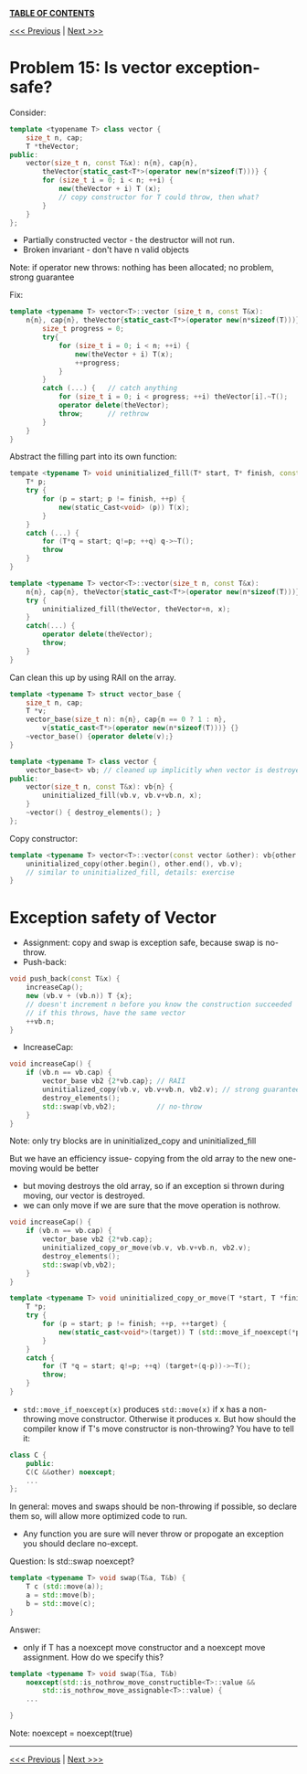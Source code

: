 [**TABLE OF CONTENTS**](toc.md)

[<<< Previous](14.md)   \|   [Next >>>](16.md)

Problem 15: Is vector exception-safe?
=====================================
Consider:
```c++
template <tyopename T> class vector {
	size_t n, cap;
	T *theVector;
public:
	vector(size_t n, const T&x): n{n}, cap{n}, 
		theVector{static_cast<T*>(operator new(n*sizeof(T)))} {
		for (size_t i = 0; i < n; ++i) {
			new(theVector + i) T (x);
			// copy constructor for T could throw, then what?
		}
	}
};
```
- Partially constructed vector - the destructor will not run.
- Broken invariant - don't have n valid objects

Note: if operator new throws: nothing has been allocated; no problem, strong guarantee

Fix:
```c++
template <typename T> vector<T>::vector (size_t n, const T&x):
	n{n}, cap{n}, theVector{static_cast<T*>(operator new(n*sizeof(T)))} {
		size_t progress = 0;
		try{
			for (size_t i = 0; i < n; ++i) {
				new(theVector + i) T(x);
				++progress;
			}
		} 
		catch (...) {	// catch anything
			for (size_t i = 0; i < progress; ++i) theVector[i].~T();
			operator delete(theVector);
			throw;		// rethrow
		}
	}
}
```

Abstract the filling part into its own function:
```c++
tempate <typename T> void uninitialized_fill(T* start, T* finish, const T&x) {
	T* p;
	try {
		for (p = start; p != finish, ++p) {
			new(static_Cast<void> (p)) T(x);
		}
	} 
	catch (...) {
		for (T*q = start; q!=p; ++q) q->~T();
		throw
	}
}

template <typename T> vector<T>::vector(size_t n, const T&x):
	n{n}, cap{n}, theVector{static_cast<T*>(operator new(n*sizeof(T)))} {
	try { 
		uninitialized_fill(theVector, theVector+n, x);
	} 
	catch(...) {
		operator delete(theVector);
		throw;
	}
}
```

Can clean this up by using RAII on the array.
```c++
template <typename T> struct vector_base {
	size_t n, cap;
	T *v;
	vector_base(size_t n): n{n}, cap{n == 0 ? 1 : n},
		v{static_cast<T*>(operator new(n*sizeof(T)))} {}
	~vector_base() {operator delete(v);}
}

template <typename T> class vector {
	vector_base<t> vb; // cleaned up implicitly when vector is destroyed.
public:
	vector(size_t n, const T&x): vb{n} {
		uninitialized_fill(vb.v, vb.v+vb.n, x);
	}
	~vector() { destroy_elements(); }
};
```

Copy constructor:
```c++
template <typename T> vector<T>::vector(const vector &other): vb{other.size()} {
	uninitialized_copy(other.begin(), other.end(), vb.v);
	// similar to uninitialized_fill, details: exercise
}
```

Exception safety of Vector
==========================
- Assignment: copy and swap is exception safe, because swap is no-throw.
- Push-back:
```c++
void push_back(const T&x) {
	increaseCap();
	new (vb.v + (vb.n)) T {x}; 
	// doesn't increment n before you know the construction succeeded
	// if this throws, have the same vector
	++vb.n;
}
```
- IncreaseCap:
```c++
void increaseCap() {
	if (vb.n == vb.cap) {
		vector_base vb2 {2*vb.cap};	// RAII
		uninitialized_copy(vb.v, vb.v+vb.n, vb2.v);	// strong guarantee
		destroy_elements();
		std::swap(vb,vb2);			// no-throw
	}
}
```

Note: only try blocks are in uninitialized_copy and uninitialized_fill

But we have an efficiency issue- copying from the old array to the new one- moving would be better
- but moving destroys the old array, so if an exception si thrown during moving, our vector is destroyed.
- we can only move if we are sure that the move operation is nothrow.

```c++
void increaseCap() {
	if (vb.n == vb.cap) {
		vector_base vb2 {2*vb.cap};
		uninitialized_copy_or_move(vb.v, vb.v+vb.n, vb2.v);
		destroy_elements();
		std::swap(vb,vb2);
	}
}

template <typename T> void uninitialized_copy_or_move(T *start, T *finish, T *target) {
	T *p;
	try {
		for (p = start; p != finish; ++p, ++target) {
			new(static_cast<void*>(target)) T (std::move_if_noexcept(*p));
		}
	}
	catch {
		for (T *q = start; q!=p; ++q) (target+(q-p))->~T();
		throw;
	}
}
```
- `std::move_if_noexcept(x)` produces `std::move(x)` if x has a non-throwing move constructor. Otherwise it produces x.
But how should the compiler know if T's move constructor is non-throwing? You have to tell it:

```c++
class C {
	public:
	C(C &&other) noexcept;
	...
};
```
In general: moves and swaps should be non-throwing if possible, so declare them so, will allow more optimized code to run.
- Any function you are sure will never throw or propogate an exception you should declare no-except.

Question: Is std::swap noexcept?
```c++
template <typename T> void swap(T&a, T&b) {
	T c (std::move(a));
	a = std::move(b);
	b = std::move(c);
}
```
Answer:
- only if T has a noexcept move constructor and a noexcept move assignment. How do we specify this?

```c++
template <typename T> void swap(T&a, T&b)
	noexcept(std::is_nothrow_move_constructible<T>::value &&
		std::is_nothrow_move_assignable<T>::value) {
	...

}
```
Note: noexcept = noexcept(true)

<hr>

[<<< Previous](14.md)   |   [Next >>>](16.md)